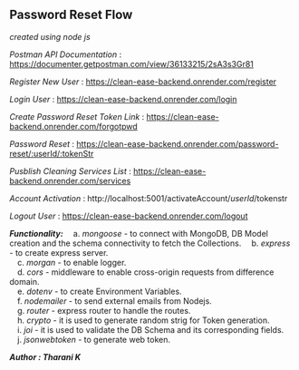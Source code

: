 ## Password Reset Flow
*created using node js*

*Postman API Documentation* : https://documenter.getpostman.com/view/36133215/2sA3s3Gr81      
   
*Register New User* : https://clean-ease-backend.onrender.com/register       

*Login User* : https://clean-ease-backend.onrender.com/login   

*Create Password Reset Token Link* : https://clean-ease-backend.onrender.com/forgotpwd   

*Password Reset* : https://clean-ease-backend.onrender.com/password-reset/:userId/:tokenStr    

*Pusblish Cleaning Services List* : https://clean-ease-backend.onrender.com/services   

*Account Activation* : http://localhost:5001/activateAccount/$userId/$tokenstr   

*Logout User* : https://clean-ease-backend.onrender.com/logout   

***Functionality:***
&emsp;a. *mongoose* - to connect with MongoDB, DB Model creation and the schema connectivity to fetch the Collections. 
&emsp;b. *express* - to create express server.     
&emsp;c. *morgan* - to enable logger.   
&emsp;d. *cors* - middleware to enable cross-origin requests from difference domain.   
&emsp;e. *dotenv* - to create Environment Variables.   
&emsp;f. *nodemailer* - to send external emails from Nodejs.   
&emsp;g. *router* - express router to handle the routes.   
&emsp;h. *crypto* - it is used to generate random strig for Token generation.   
&emsp;i. *joi* - it is used to validate the DB Schema and its corresponding fields.   
&emsp;j. *jsonwebtoken* - to generate web token.   

***Author : Tharani K***